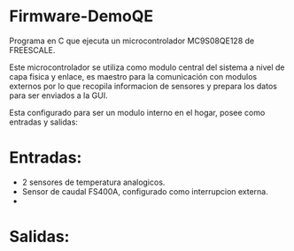 # Firmware-DemoQE

Programa en C que ejecuta un microcontrolador MC9S08QE128 de FREESCALE. 

Este microcontrolador se utiliza como modulo central del sistema a nivel de capa fisica y enlace, es maestro para la comunicación con modulos externos por lo que recopila informacion de sensores y prepara los datos para ser enviados a la GUI.

Esta configurado para ser un modulo interno en el hogar, posee como entradas y salidas:

Entradas:
=

+ 2 sensores de temperatura analogicos. 
+ Sensor de caudal FS400A, configurado como interrupcion externa.
+

Salidas:
=

